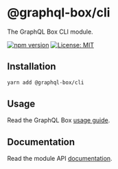 # @graphql-box/cli

The GraphQL Box CLI module.

[![npm version](https://badge.fury.io/js/%40graphql-box%2Fcli.svg)](https://badge.fury.io/js/%40graphql-box%2Fcli)
[![License: MIT](https://img.shields.io/badge/License-MIT-yellow.svg)](LICENSE)

## Installation

```bash
yarn add @graphql-box/cli
```

## Usage

Read the GraphQL Box [usage guide](../../README.md#usage).

## Documentation

Read the module API [documentation](docs/README.md).
